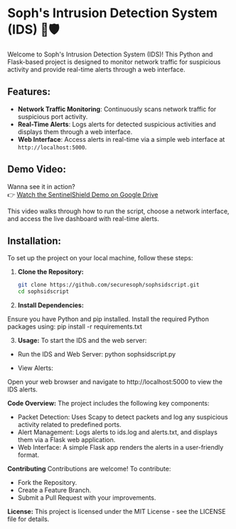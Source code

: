 # Soph's Intrusion Detection System (IDS) 🚨🛡️

Welcome to Soph's Intrusion Detection System (IDS)! This Python and Flask-based project is designed to monitor network traffic for suspicious activity and provide real-time alerts through a web interface.

## Features:

- **Network Traffic Monitoring**: Continuously scans network traffic for suspicious port activity.
- **Real-Time Alerts**: Logs alerts for detected suspicious activities and displays them through a web interface.
- **Web Interface**: Access alerts in real-time via a simple web interface at `http://localhost:5000`.

## Demo Video:

Wanna see it in action?  
👉 [Watch the SentinelShield Demo on Google Drive](https://drive.google.com/file/d/10Pjt98Uj2OGhD6k2h23FuiohNBqyVXy-/view?usp=drive_link)

This video walks through how to run the script, choose a network interface, and access the live dashboard with real-time alerts.


## Installation:

To set up the project on your local machine, follow these steps:

1. **Clone the Repository:**

   ```bash
   git clone https://github.com/securesoph/sophsidscript.git
   cd sophsidscript

2. **Install Dependencies:**

Ensure you have Python and pip installed. Install the required Python packages using:
pip install -r requirements.txt

3. **Usage:**
To start the IDS and the web server:

- Run the IDS and Web Server:
python sophsidscript.py

- View Alerts:

Open your web browser and navigate to http://localhost:5000 to view the IDS alerts.

**Code Overview:**
The project includes the following key components:

- Packet Detection: Uses Scapy to detect packets and log any suspicious activity related to predefined ports.
- Alert Management: Logs alerts to ids.log and alerts.txt, and displays them via a Flask web application.
- Web Interface: A simple Flask app renders the alerts in a user-friendly format.

**Contributing**
Contributions are welcome! To contribute:

- Fork the Repository.
- Create a Feature Branch.
- Submit a Pull Request with your improvements.

**License:**
This project is licensed under the MIT License - see the LICENSE file for details.
